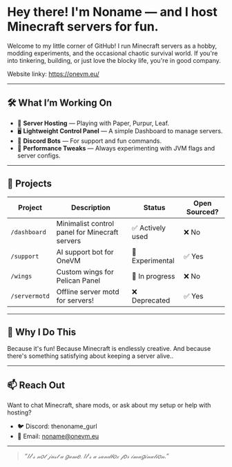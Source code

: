 # Hey there! I'm Noname — and I host Minecraft servers for fun.

Welcome to my little corner of GitHub! 
I run Minecraft servers as a hobby, modding experiments, and the occasional chaotic survival world. If you're into tinkering, building, or just love the blocky life, you're in good company.

Website linky: https://onevm.eu/

---

## 🛠️ What I’m Working On

- 🧩 **Server Hosting** — Playing with Paper, Purpur, Leaf.
- 🖥️ **Lightweight Control Panel** — A simple Dashboard to manage servers.
- 🤖 **Discord Bots** — For support and fun commands.
- 🧪 **Performance Tweaks** — Always experimenting with JVM flags and server configs.

---

## 📂 Projects

| Project      | Description                                | Status           | Open Sourced? |
|--------------|--------------------------------------------|------------------|----------------|
| `/dashboard` | Minimalist control panel for Minecraft servers | ✅ Actively used | ❌ No          |
| `/support`   | AI support bot for OneVM                   | 🧪 Experimental   | ✅ Yes         |
| `/wings`     | Custom wings for Pelican Panel             | 🔧 In progress    | ❌ No          |
| `/servermotd`| Offline server motd for servers!           | ❌ Deprecated    | ✅ Yes          |


---

## 💬 Why I Do This

Because it's fun!
Because Minecraft is endlessly creative. And because there's something satisfying about keeping a server alive..

---

## 📫 Reach Out

Want to chat Minecraft, share mods, or ask about my setup or help with hosting?

- 🐦 Discord: thenoname_gurl
- 💌 Email: noname@onevm.eu

---

> _“𝐼𝓉’𝓈 𝓃𝑜𝓉 𝒿𝓊𝓈𝓉 𝒶 𝑔𝒶𝓂𝑒. 𝐼𝓉’𝓈 𝒶 𝓈𝒶𝓃𝒹𝒷𝑜𝓍 𝒻𝑜𝓇 𝒾𝓂𝒶𝑔𝒾𝓃𝒶𝓉𝒾𝑜𝓃.”_
